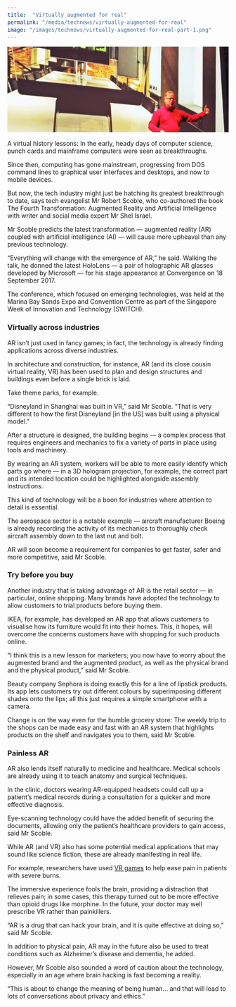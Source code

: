 ```yaml
---
title:  "Virtually augmented for real"
permalink: "/media/technews/virtually-augmented-for-real"
image: "/images/technews/virtually-augmented-for-real-part-1.png"
---
```


![Virtually augmented for real](/images/technews/virtually-augmented-for-real-part-1.png)

A virtual history lessons: In the early, heady days of computer science, punch cards and mainframe computers were seen as breakthroughs.

Since then, computing has gone mainstream, progressing from DOS command lines to graphical user interfaces and desktops, and now to mobile devices.

But now, the tech industry might just be hatching its greatest breakthrough to date, says tech evangelist Mr Robert Scoble, who co-authored the book The Fourth Transformation: Augmented Reality and Artificial Intelligence with writer and social media expert Mr Shel Israel.

Mr Scoble predicts the latest transformation — augmented reality (AR) coupled with artificial intelligence (AI) — will cause more upheaval than any previous technology.

“Everything will change with the emergence of AR,” he said. Walking the talk, he donned the latest HoloLens — a pair of holographic AR glasses developed by Microsoft — for his stage appearance at Convergence on 18 September 2017.

The conference, which focused on emerging technologies, was held at the Marina Bay Sands Expo and Convention Centre as part of the Singapore Week of Innovation and Technology (SWITCH).

### **Virtually across industries**
AR isn’t just used in fancy games; in fact, the technology is already finding applications across diverse industries.

In architecture and construction, for instance, AR (and its close cousin virtual reality, VR) has been used to plan and design structures and buildings even before a single brick is laid.

Take theme parks, for example.

“Disneyland in Shanghai was built in VR,” said Mr Scoble. “That is very different to how the first Disneyland [in the US] was built using a physical model.”

After a structure is designed, the building begins — a complex process that requires engineers and mechanics to fix a variety of parts in place using tools and machinery.

By wearing an AR system, workers will be able to more easily identify which parts go where — in a 3D hologram projection, for example, the correct part and its intended location could be highlighted alongside assembly instructions.

This kind of technology will be a boon for industries where attention to detail is essential.

The aerospace sector is a notable example — aircraft manufacturer Boeing is already recording the activity of its mechanics to thoroughly check aircraft assembly down to the last nut and bolt.

AR will soon become a requirement for companies to get faster, safer and more competitive, said Mr Scoble.

### **Try before you buy**
Another industry that is taking advantage of AR is the retail sector — in particular, online shopping. Many brands have adopted the technology to allow customers to trial products before buying them.

IKEA, for example, has developed an AR app that allows customers to visualise how its furniture would fit into their homes. This, it hopes, will overcome the concerns customers have with shopping for such products online.

“I think this is a new lesson for marketers; you now have to worry about the augmented brand and the augmented product, as well as the physical brand and the physical product,” said Mr Scoble.

Beauty company Sephora is doing exactly this for a line of lipstick products. Its app lets customers try out different colours by superimposing different shades onto the lips; all this just requires a simple smartphone with a camera.

Change is on the way even for the humble grocery store: The weekly trip to the shops can be made easy and fast with an AR system that highlights products on the shelf and navigates you to them, said Mr Scoble.

### **Painless AR**
AR also lends itself naturally to medicine and healthcare. Medical schools are already using it to teach anatomy and surgical techniques.

In the clinic, doctors wearing AR-equipped headsets could call up a patient’s medical records during a consultation for a quicker and more effective diagnosis.

Eye-scanning technology could have the added benefit of securing the documents, allowing only the patient’s healthcare providers to gain access, said Mr Scoble.

While AR (and VR) also has some potential medical applications that may sound like science fiction, these are already manifesting in real life.

For example, researchers have used [VR games](http://www.vrpain.com/) to help ease pain in patients with severe burns.

The immersive experience fools the brain, providing a distraction that relieves pain; in some cases, this therapy turned out to be more effective than opioid drugs like morphine. In the future, your doctor may well prescribe VR rather than painkillers.

“AR is a drug that can hack your brain, and it is quite effective at doing so,” said Mr Scoble.

In addition to physical pain, AR may in the future also be used to treat conditions such as Alzheimer’s disease and dementia, he added. 

However, Mr Scoble also sounded a word of caution about the technology, especially in an age where brain hacking is fast becoming a reality.

“This is about to change the meaning of being human… and that will lead to lots of conversations about privacy and ethics.”
